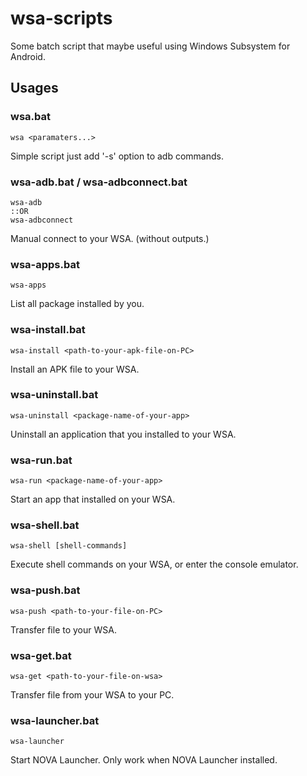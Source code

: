# wsa-scripts
Some batch script that maybe useful using Windows Subsystem for Android.

## Usages

### wsa.bat

```batch
wsa <paramaters...>
```

Simple script just add '-s' option to adb commands.

### wsa-adb.bat / wsa-adbconnect.bat

```batch
wsa-adb
::OR
wsa-adbconnect
```

Manual connect to your WSA. (without outputs.)

### wsa-apps.bat

```batch
wsa-apps
```

List all package installed by you.

### wsa-install.bat

```batch
wsa-install <path-to-your-apk-file-on-PC>
```

Install an APK file to your WSA.

### wsa-uninstall.bat

```batch
wsa-uninstall <package-name-of-your-app>
```

Uninstall an application that you installed to your WSA.

### wsa-run.bat

```batch
wsa-run <package-name-of-your-app>
```

Start an app that installed on your WSA.

### wsa-shell.bat

```batch
wsa-shell [shell-commands]
```

Execute shell commands on your WSA, or enter the console emulator.

### wsa-push.bat

```batch
wsa-push <path-to-your-file-on-PC>
```

Transfer file to your WSA.

### wsa-get.bat

```batch
wsa-get <path-to-your-file-on-wsa>
```

Transfer file from your WSA to your PC.

### wsa-launcher.bat

```batch
wsa-launcher
```

Start NOVA Launcher. Only work when NOVA Launcher installed.

